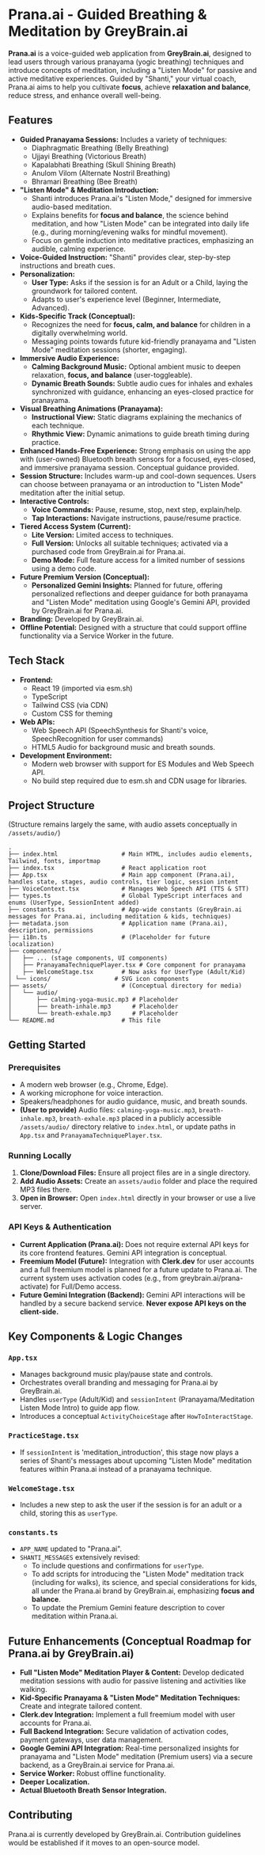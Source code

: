 
# Prana.ai - Guided Breathing & Meditation by GreyBrain.ai

**Prana.ai** is a voice-guided web application from **GreyBrain.ai**, designed to lead users through various pranayama (yogic breathing) techniques and introduce concepts of meditation, including a "Listen Mode" for passive and active meditative experiences. Guided by "Shanti," your virtual coach, Prana.ai aims to help you cultivate **focus**, achieve **relaxation and balance**, reduce stress, and enhance overall well-being.

## Features

*   **Guided Pranayama Sessions:** Includes a variety of techniques:
    *   Diaphragmatic Breathing (Belly Breathing)
    *   Ujjayi Breathing (Victorious Breath)
    *   Kapalabhati Breathing (Skull Shining Breath)
    *   Anulom Vilom (Alternate Nostril Breathing)
    *   Bhramari Breathing (Bee Breath)
*   **"Listen Mode" & Meditation Introduction:**
    *   Shanti introduces Prana.ai's "Listen Mode," designed for immersive audio-based meditation.
    *   Explains benefits for **focus and balance**, the science behind meditation, and how "Listen Mode" can be integrated into daily life (e.g., during morning/evening walks for mindful movement).
    *   Focus on gentle induction into meditative practices, emphasizing an audible, calming experience.
*   **Voice-Guided Instruction:** "Shanti" provides clear, step-by-step instructions and breath cues.
*   **Personalization:**
    *   **User Type:** Asks if the session is for an Adult or a Child, laying the groundwork for tailored content.
    *   Adapts to user's experience level (Beginner, Intermediate, Advanced).
*   **Kids-Specific Track (Conceptual):**
    *   Recognizes the need for **focus, calm, and balance** for children in a digitally overwhelming world.
    *   Messaging points towards future kid-friendly pranayama and "Listen Mode" meditation sessions (shorter, engaging).
*   **Immersive Audio Experience:**
    *   **Calming Background Music:** Optional ambient music to deepen relaxation, **focus, and balance** (user-toggleable).
    *   **Dynamic Breath Sounds:** Subtle audio cues for inhales and exhales synchronized with guidance, enhancing an eyes-closed practice for pranayama.
*   **Visual Breathing Animations (Pranayama):**
    *   **Instructional View:** Static diagrams explaining the mechanics of each technique.
    *   **Rhythmic View:** Dynamic animations to guide breath timing during practice.
*   **Enhanced Hands-Free Experience:** Strong emphasis on using the app with (user-owned) Bluetooth breath sensors for a focused, eyes-closed, and immersive pranayama session. Conceptual guidance provided.
*   **Session Structure:** Includes warm-up and cool-down sequences. Users can choose between pranayama or an introduction to "Listen Mode" meditation after the initial setup.
*   **Interactive Controls:**
    *   **Voice Commands:** Pause, resume, stop, next step, explain/help.
    *   **Tap Interactions:** Navigate instructions, pause/resume practice.
*   **Tiered Access System (Current):**
    *   **Lite Version:** Limited access to techniques.
    *   **Full Version:** Unlocks all suitable techniques; activated via a purchased code from GreyBrain.ai for Prana.ai.
    *   **Demo Mode:** Full feature access for a limited number of sessions using a demo code.
*   **Future Premium Version (Conceptual):**
    *   **Personalized Gemini Insights:** Planned for future, offering personalized reflections and deeper guidance for both pranayama and "Listen Mode" meditation using Google's Gemini API, provided by GreyBrain.ai for Prana.ai.
*   **Branding:** Developed by GreyBrain.ai.
*   **Offline Potential:** Designed with a structure that could support offline functionality via a Service Worker in the future.

## Tech Stack

*   **Frontend:**
    *   React 19 (imported via esm.sh)
    *   TypeScript
    *   Tailwind CSS (via CDN)
    *   Custom CSS for theming
*   **Web APIs:**
    *   Web Speech API (SpeechSynthesis for Shanti's voice, SpeechRecognition for user commands)
    *   HTML5 Audio for background music and breath sounds.
*   **Development Environment:**
    *   Modern web browser with support for ES Modules and Web Speech API.
    *   No build step required due to esm.sh and CDN usage for libraries.

## Project Structure
(Structure remains largely the same, with audio assets conceptually in `/assets/audio/`)
```
.
├── index.html                  # Main HTML, includes audio elements, Tailwind, fonts, importmap
├── index.tsx                   # React application root
├── App.tsx                     # Main app component (Prana.ai), handles state, stages, audio controls, tier logic, session intent
├── VoiceContext.tsx            # Manages Web Speech API (TTS & STT)
├── types.ts                    # Global TypeScript interfaces and enums (UserType, SessionIntent added)
├── constants.ts                # App-wide constants (GreyBrain.ai messages for Prana.ai, including meditation & kids, techniques)
├── metadata.json               # Application name (Prana.ai), description, permissions
├── i18n.ts                     # (Placeholder for future localization)
├── components/
│   ├── ... (stage components, UI components)
│   ├── PranayamaTechniquePlayer.tsx # Core component for pranayama
│   ├── WelcomeStage.tsx        # Now asks for UserType (Adult/Kid)
│ └── icons/                  # SVG icon components
├── assets/                     # (Conceptual directory for media)
│   └── audio/
│       ├── calming-yoga-music.mp3 # Placeholder
│       ├── breath-inhale.mp3      # Placeholder
│       └── breath-exhale.mp3      # Placeholder
└── README.md                   # This file
```

## Getting Started

### Prerequisites
*   A modern web browser (e.g., Chrome, Edge).
*   A working microphone for voice interaction.
*   Speakers/headphones for audio guidance, music, and breath sounds.
*   **(User to provide)** Audio files: `calming-yoga-music.mp3`, `breath-inhale.mp3`, `breath-exhale.mp3` placed in a publicly accessible `/assets/audio/` directory relative to `index.html`, or update paths in `App.tsx` and `PranayamaTechniquePlayer.tsx`.

### Running Locally
1.  **Clone/Download Files:** Ensure all project files are in a single directory.
2.  **Add Audio Assets:** Create an `assets/audio` folder and place the required MP3 files there.
3.  **Open in Browser:** Open `index.html` directly in your browser or use a live server.

### API Keys & Authentication
*   **Current Application (Prana.ai):** Does not require external API keys for its core frontend features. Gemini API integration is conceptual.
*   **Freemium Model (Future):** Integration with **Clerk.dev** for user accounts and a full freemium model is planned for a future update to Prana.ai. The current system uses activation codes (e.g., from greybrain.ai/prana-activate) for Full/Demo access.
*   **Future Gemini Integration (Backend):** Gemini API interactions will be handled by a secure backend service. **Never expose API keys on the client-side.**

## Key Components & Logic Changes

### `App.tsx`
*   Manages background music play/pause state and controls.
*   Orchestrates overall branding and messaging for Prana.ai by GreyBrain.ai.
*   Handles `userType` (Adult/Kid) and `sessionIntent` (Pranayama/Meditation Listen Mode Intro) to guide app flow.
*   Introduces a conceptual `ActivityChoiceStage` after `HowToInteractStage`.

### `PracticeStage.tsx`
*   If `sessionIntent` is 'meditation_introduction', this stage now plays a series of Shanti's messages about upcoming "Listen Mode" meditation features within Prana.ai instead of a pranayama technique.

### `WelcomeStage.tsx`
*   Includes a new step to ask the user if the session is for an adult or a child, storing this as `userType`.

### `constants.ts`
*   `APP_NAME` updated to "Prana.ai".
*   `SHANTI_MESSAGES` extensively revised:
    *   To include questions and confirmations for `userType`.
    *   To add scripts for introducing the "Listen Mode" meditation track (including for walks), its science, and special considerations for kids, all under the Prana.ai brand by GreyBrain.ai, emphasizing **focus and balance**.
    *   To update the Premium Gemini feature description to cover meditation within Prana.ai.

## Future Enhancements (Conceptual Roadmap for Prana.ai by GreyBrain.ai)
*   **Full "Listen Mode" Meditation Player & Content:** Develop dedicated meditation sessions with audio for passive listening and activities like walking.
*   **Kid-Specific Pranayama & "Listen Mode" Meditation Techniques:** Create and integrate tailored content.
*   **Clerk.dev Integration:** Implement a full freemium model with user accounts for Prana.ai.
*   **Full Backend Integration:** Secure validation of activation codes, payment gateways, user data management.
*   **Google Gemini API Integration:** Real-time personalized insights for pranayama and "Listen Mode" meditation (Premium users) via a secure backend, as a GreyBrain.ai service for Prana.ai.
*   **Service Worker:** Robust offline functionality.
*   **Deeper Localization.**
*   **Actual Bluetooth Breath Sensor Integration.**

## Contributing
Prana.ai is currently developed by GreyBrain.ai. Contribution guidelines would be established if it moves to an open-source model.
